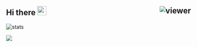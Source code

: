 ## Hi there <img src="https://media.giphy.com/media/hvRJCLFzcasrR4ia7z/giphy.gif" width="25px"> <img align="right" src="https://komarev.com/ghpvc/?username=langjun&style=flat&color=brightgreen" alt="viewer" />

<p>
  <img  src="https://github-readme-stats.vercel.app/api?username=langjun&show_icons=true&theme=radical&include_all_commits=true&count_private=true" alt="stats" />
</p>

<p>
  <a href="https://github.com/anuraghazra/github-readme-stats">
    <img src="https://github-readme-stats.vercel.app/api/top-langs/?username=langjun&layout=compact&theme=radical&card_width=800" />
  </a>
</p>
